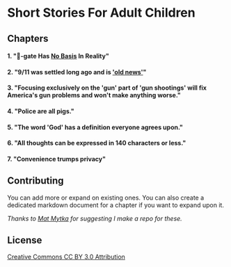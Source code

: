 # Short Stories For Adult Children

## Chapters

#### 1. "🍕-gate Has [No Basis](https://www.youtube.com/watch?v=yP1MtaSIePk) In Reality"

#### 2. "9/11 was settled long ago and is ['old news'](https://twitter.com/AE911Truth/status/906640874737561600)"

#### 3. "Focusing exclusively on the 'gun' part of 'gun shootings' will fix America's gun problems and won't make anything worse."

#### 4. "Police are all pigs."

#### 5. "The word 'God' has a definition everyone agrees upon."

#### 6. "All thoughts can be expressed in 140 characters or less."

#### 7. "Convenience trumps privacy"

## Contributing

You can add more or expand on existing ones. You can also create a dedicated markdown document for a chapter if you want to expand upon it.

*Thanks to [Mat Mytka‏](https://twitter.com/m3untold/status/929177537573351424) for suggesting I make a repo for these.*

## License

[Creative Commons CC BY 3.0 Attribution](https://creativecommons.org/licenses/by/3.0/us/)

